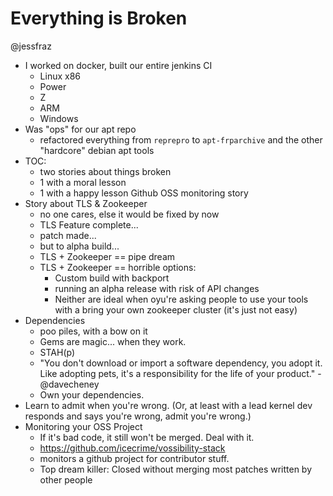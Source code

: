 # Everything is Broken

@jessfraz

* I worked on docker, built our entire jenkins CI
    * Linux x86
    * Power
    * Z
    * ARM
    * Windows
* Was "ops" for our apt repo
    * refactored everything from `reprepro` to `apt-frparchive` and the
      other "hardcore" debian apt tools
* TOC:
    * two stories about things broken
    * 1 with a moral lesson
    * 1 with a happy lesson Github OSS monitoring story
* Story about TLS & Zookeeper
    * no one cares, else it would be fixed by now
    * TLS Feature complete...
    * patch made...
    * but to alpha build...
    * TLS + Zookeeper == pipe dream
    * TLS + Zookeeper == horrible options:
        * Custom build with backport
        * running an alpha release with risk of API changes
        * Neither are ideal when oyu're asking people to use your tools with a
          bring your own zookeeper cluster (it's just not easy)
* Dependencies
    * poo piles, with a bow on it
    * Gems are magic... when they work.
    * STAH(p)
    * "You don't download or import a software dependency, you adopt it.
      Like adopting pets, it's a responsibility for the life of your
      product." - @davecheney
    * Own your dependencies.  
* Learn to admit when you're wrong.  (Or, at least with a lead kernel dev
    responds and says you're wrong, admit you're wrong.)
* Monitoring your OSS Project
    * If it's bad code, it still won't be merged.  Deal with it.
    * https://github.com/icecrime/vossibility-stack
    * monitors a github project for contributor stuff.
    * Top dream killer: Closed without merging most patches written by
      other people
